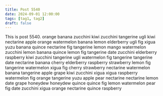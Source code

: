 ```yaml
---
title: Post 5540
date: 2024-09-01 12:00:00
tags: [tag1, tag2]
draft: false
---
```

This is post 5540.
orange
banana
zucchini
kiwi
zucchini
tangerine
ugli
kiwi
nectarine
apple
orange
watermelon
banana
lemon
elderberry
ugli
fig
xigua
yuzu
banana
quince
nectarine
fig
tangerine
lemon
mango
watermelon
zucchini
lemon
banana
quince
lemon
fig
tangerine
date
zucchini
elderberry
raspberry
kiwi
zucchini
tangerine
ugli
watermelon
fig
tangerine
tangerine
date
nectarine
banana
cherry
elderberry
raspberry
strawberry
lemon
fig
tangerine
watermelon
xigua
fig
cherry
strawberry
nectarine
watermelon
banana
tangerine
apple
grape
kiwi
zucchini
xigua
xigua
raspberry
watermelon
fig
orange
tangerine
yuzu
apple
pear
nectarine
nectarine
lemon
date
grape
honeydew
honeydew
quince
quince
fig
lemon
watermelon
pear
fig
date
zucchini
xigua
orange
nectarine
quince
raspberry
